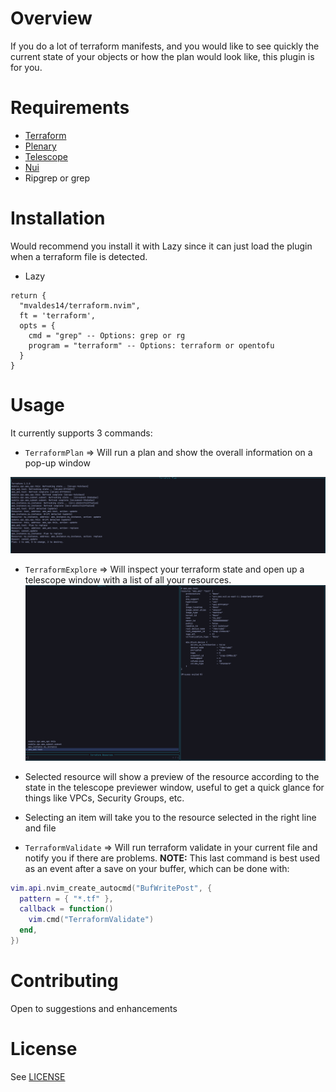 # Overview

If you do a lot of terraform manifests, and you would like to see quickly the current state of your objects or how the plan would look like, this plugin is for you.

# Requirements

- [ Terraform ](https://developer.hashicorp.com/terraform/downloads)
- [ Plenary ](https://github.com/nvim-lua/plenary.nvim)
- [ Telescope ](https://github.com/nvim-telescope/telescope.nvim)
- [ Nui ](https://github.com/MunifTanjim/nui.nvim)
- Ripgrep or grep


# Installation
Would recommend you install it with Lazy since it can just load the plugin when a terraform file is detected. 

- Lazy
```
return {
  "mvaldes14/terraform.nvim",
  ft = 'terraform',
  opts = {
    cmd = "grep" -- Options: grep or rg
    program = "terraform" -- Options: terraform or opentofu
  }
}
```

# Usage

It currently supports 3 commands:

- `TerraformPlan` => Will run a plan and show the overall information on a pop-up window

![Plan](terraform-plan.png)

- `TerraformExplore` => Will inspect your terraform state and open up a telescope window with a list of all your resources.
  ![Explorer](terraform-explore.png)

- Selected resource will show a preview of the resource according to the state in the telescope previewer window, useful to get a quick glance for things like VPCs, Security Groups, etc.

- Selecting an item will take you to the resource selected in the right line and file

- `TerraformValidate` => Will run terraform validate in your current file and notify you if there are problems.
**NOTE:** This last command is best used as an event after a save on your buffer, which can be done with:

```lua
vim.api.nvim_create_autocmd("BufWritePost", {
  pattern = { "*.tf" },
  callback = function()
    vim.cmd("TerraformValidate")
  end,
})
```

# Contributing

Open to suggestions and enhancements

# License

See [LICENSE](LICENSE)
